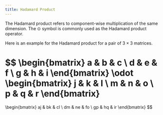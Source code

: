 ```yaml
---
title: Hadamard Product
---
```

The Hadamard product refers to component-wise multiplication of the same dimension.
The $\odot$ symbol is commonly used as the Hadamard product operator.

Here is an example for the Hadamard product for a pair of $3 \times 3$ matrices.

$$
\begin{bmatrix}
a & b & c \\
d & e & f \\
g & h & i 
\end{bmatrix}
\odot
\begin{bmatrix}
j & k & l \\
m & n & o \\
p & q & r
\end{bmatrix}
=
\begin{bmatrix}
aj & bk & cl \\
dm & ne & fo \\
gp & hq & ir
\end{bmatrix}
$$
